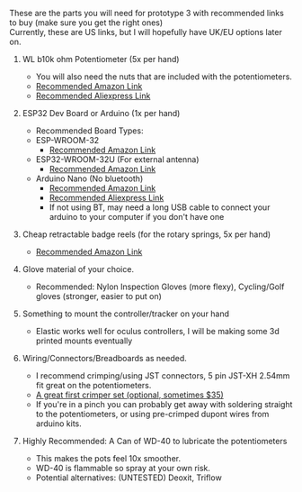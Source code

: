 These are the parts you will need for prototype 3 with recommended links to buy (make sure you get the right ones)  
Currently, these are US links, but I will hopefully have UK/EU options later on.

1. WL b10k ohm Potentiometer (5x per hand)  
   - You will also need the nuts that are included with the potentiometers. 
   - [Recommended Amazon Link](https://www.amazon.com/gp/product/B07VQTFFGC?pf_rd_r=F0MZDSTAZFERZ666T7AA&pf_rd_p=5ae2c7f8-e0c6-4f35-9071-dc3240e894a8&pd_rd_r=61ce25e4-34a3-4b27-a90e-b88fc91d5198&pd_rd_w=cU1Qf&pd_rd_wg=XzT8r&ref_=pd_gw_unk) 
   - [Recommended Aliexpress Link](https://www.aliexpress.com/item/32869141485.html?spm=a2g0o.productlist.0.0.1e131d98aNkZGF&algo_pvid=ab8692d3-31e1-42e9-bfa3-2ac70f3d671e&algo_expid=ab8692d3-31e1-42e9-bfa3-2ac70f3d671e-1&btsid=0bb0622d16159118656186351e9446&ws_ab_test=searchweb0_0,searchweb201602_,searchweb201603_)

2. ESP32 Dev Board or Arduino (1x per hand)
   - Recommended Board Types:
   - ESP-WROOM-32
     - [Recommended Amazon Link](https://www.amazon.com/KeeYees-Development-Bluetooth-Microcontroller-ESP-WROOM-32/dp/B07QCP2451/ref=sr_1_5?dchild=1&keywords=esp32&qid=1628365192&sr=8-5)
   - ESP32-WROOM-32U (For external antenna)
     - [Recommended Amazon Link](https://www.amazon.com/Rakstore-ESP32-DevKitC-Development-WROOM-32U-ESP32-WROOM-32U/dp/B09BM1QW29/ref=sr_1_10?dchild=1&keywords=esp32+wroom+32u&qid=1628365285&sr=8-10)
   - Arduino Nano (No bluetooth)
     - [Recommended Amazon Link](https://www.amazon.com/Emakefun-Arduino-Micro-ATmega328P-Micro-Controller/dp/B07QQJRLDG)
     - [Recommended Aliexpress Link](https://www.aliexpress.com/item/4000009207563.html?spm=a2g0o.productlist.0.0.33365756CO1YXK&algo_pvid=4e53f57d-5e6b-42e5-a47a-6876ac038309&algo_expid=4e53f57d-5e6b-42e5-a47a-6876ac038309-11&btsid=0b0a555816159122051332914eba81&ws_ab_test=searchweb0_0,searchweb201602_,searchweb201603_)
     - If not using BT, may need a long USB cable to connect your arduino to your computer if you don't have one

3. Cheap retractable badge reels (for the rotary springs, 5x per hand)
   - [Recommended Amazon Link](https://www.amazon.com/Retractable-Badge-Reel-Holder-Clip/dp/B0732Z7T8W/ref=sxin_9?ascsubtag=amzn1.osa.173be14e-9bf6-4ba2-97d4-0f37ff613072.ATVPDKIKX0DER.en_US&creativeASIN=B0732Z7T8W&cv_ct_cx=badge+reel&cv_ct_id=amzn1.osa.173be14e-9bf6-4ba2-97d4-0f37ff613072.ATVPDKIKX0DER.en_US&cv_ct_pg=search&cv_ct_we=asin&cv_ct_wn=osp-single-source-earns-comm&dchild=1&keywords=badge+reel&linkCode=oas&pd_rd_i=B0732Z7T8W&pd_rd_r=ffeca9f1-2041-46d2-a991-3af4d3162356&pd_rd_w=87LwR&pd_rd_wg=NZa1G&pf_rd_p=35b32c02-1b41-4e49-9b89-0297af2446e1&pf_rd_r=1NR396D42MXP2AYDMQCN&qid=1615768823&sr=1-1-64f3a41a-73ca-403a-923c-8152c45485fe&tag=rgonsite-20)

4. Glove material of your choice.
   - Recommended: Nylon Inspection Gloves (more flexy), Cycling/Golf gloves (stronger, easier to put on)

5. Something to mount the controller/tracker on your hand
   - Elastic works well for oculus controllers, I will be making some 3d printed mounts eventually

6. Wiring/Connectors/Breadboards as needed.
   - I recommend crimping/using JST connectors, 5 pin JST-XH 2.54mm fit great on the potentiometers.
   - [A great first crimper set (optional, sometimes $35)](https://www.amazon.com/Qibaok-Crimping-Ratcheting-Connectors-0-1-0-5mm%C2%B2/dp/B07ZK5F8HP/ref=sr_1_12?dchild=1&keywords=qibaok+crimp+set&qid=1615912443&sr=8-12)
   - If you're in a pinch you can probably get away with soldering straight to the potentiometers, or using pre-crimped dupont wires from arduino kits.

7. Highly Recommended: A Can of WD-40 to lubricate the potentiometers
   - This makes the pots feel 10x smoother. 
   - WD-40 is flammable so spray at your own risk.
   - Potential alternatives: (UNTESTED) Deoxit, Triflow

